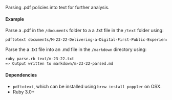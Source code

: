 Parsing .pdf policies into text for further analysis.

#### Example

Parse a .pdf in the `/documents` folder to a a .txt file in the `/text` folder using:

```bash
pdftotext documents/M-23-22-Delivering-a-Digital-First-Public-Experience.pdf text/m-23-23.txt
```

Parse the a .txt file into an .md file in the `/markdown` directory using:

```bash
ruby parse.rb text/m-23-22.txt
=> Output written to markdown/m-23-22-parsed.md
```

#### Dependencies

* `pdftotext`, which can be installed using `brew install poppler` on OSX.
* Ruby 3.0+

